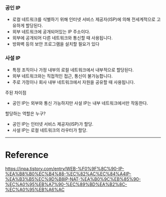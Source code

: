 ### 공인 IP
- 로컬 네트워크를 식별하기 위해 인터넷 서비스 제공자(ISP)에 의해 전세계적으로 고유하게 할당된다. 
- 외부 네트워크에 공개되어있는 IP 주소이다.
- 외부에 공개되어 다른 네트워크와 통신할 때 사용됩니다.
- 방화벽 등의 보안 프로그램을 설치할 필요가 있다
### 사설 IP
- 특정 조직이나 가정 내부의 로컬 네트워크에서 내부적으로 할당된다.
- 외부 네트워크와는 직접적인 접근, 통신이 불가능합니다.
- 주로 가정이나 회사 내부 네트워크에서 자원을 공유할 때 사용됩니다.

주된 차이점
- 공인 IP는 외부와 통신 가능하지만 사설 IP는 내부 네트워크에서만 작동한다.

할당하는 역할은 누구?
- 공인 IP는 인터넷 서비스 제공자(ISP)가 할당.
- 사설 IP는 로컬 네트워크의 라우터가 할당. 

---
# Reference 
https://inpa.tistory.com/entry/WEB-%F0%9F%8C%90-IP-%EA%B8%B0%EC%B4%88-%EC%82%AC%EC%84%A4IP-%EA%B3%B5%EC%9D%B8IP-NAT-%EA%B0%9C%EB%85%90-%EC%A0%95%EB%A7%90-%EC%89%BD%EA%B2%8C-%EC%A0%95%EB%A6%AC
